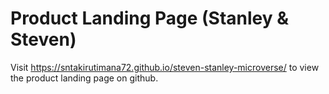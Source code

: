 # Product Landing Page (Stanley & Steven)

Visit https://sntakirutimana72.github.io/steven-stanley-microverse/ to view the product landing page on github.